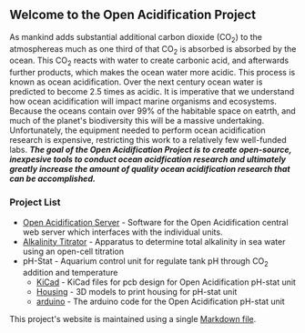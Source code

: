 ## Welcome to the Open Acidification Project

As mankind adds substantial additional carbon dioxide (CO<sub>2</sub>) to the atmosphereas much as one third of that CO<sub>2</sub> is absorbed is absorbed by the ocean.  This CO<sub>2</sub> reacts with water to create carbonic acid, and afterwards further products, which makes the ocean water more acidic.  This process is known as ocean acidification. 
Over the next century ocean water is predicted to become 2.5 times as acidic. It is imperative that we understand how ocean acidification will impact marine organisms and ecosystems. Because the oceans contain over 99% of the habitable space on eatrth, and much of the planet's biodiversity this will be a massive undertaking. Unfortunately, the equipment needed to perform ocean acidification research is expensive, restricting this work to a relatively few well-funded labs. ***The goal of the Open Acidification Project is to create open-source, inexpesive tools to conduct ocean acidfication research and ultimately greatly increase the amount of quality ocean acidification research that can be accomplished.***

### Project List

* [Open Acidification Server](https://github.com/Open-Acidification/Open_Acidification_Server) - Software for the Open Acidification central web server which interfaces with the individual units.
* [Alkalinity Titrator](https://github.com/Open-Acidification/alkalinity-titrator) - Apparatus to determine total alkalinity in sea water using an open-cell titration
* pH-Stat - Aquarium control unit for regulate tank pH through CO<sub>2</sub> addition and temperature
  * [KiCad](https://github.com/Open-Acidification/Open_Acidification_pH-stat_KiCad) - KiCad files for pcb design for Open Acidification pH-stat unit
  * [Housing](https://github.com/Open-Acidification/Open_Acidification_pH-stat_Housing) - 3D models to print housing for pH-stat unit
  * [arduino](https://github.com/Open-Acidification/Open_Acidification_pH-stat_arduino) - The arduino code for the Open Acidification pH-stat unit



This project's website is maintained using a single [Markdown file](https://github.com/Open-Acidification/Open-Acidification.github.io/edit/master/README.md).




